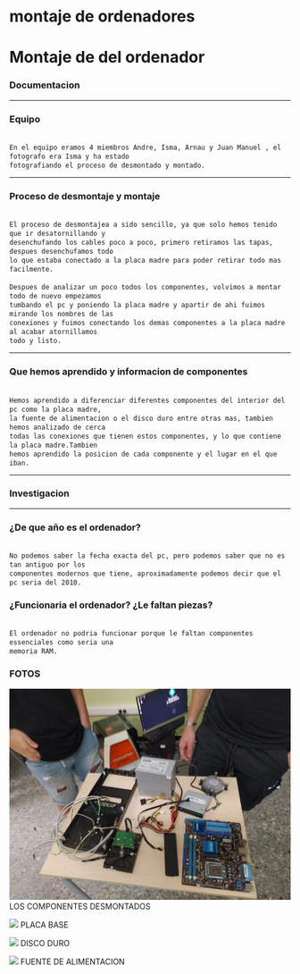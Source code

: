 # montaje de ordenadores

# Montaje de del ordenador

### Documentacion

---

### Equipo

```

En el equipo eramos 4 miembros Andre, Isma, Arnau y Juan Manuel , el fotografo era Isma y ha estado 
fotografiando el proceso de desmontado y montado.

```

---

### Proceso de desmontaje y montaje

```

El proceso de desmontajea a sido sencillo, ya que solo hemos tenido que ir desatornillando y
desenchufando los cables poco a poco, primero retiramos las tapas, despues desenchufamos todo
lo que estaba conectado a la placa madre para poder retirar todo mas facilmente.

Despues de analizar un poco todos los componentes, volvimos a montar todo de nuevo empezamos
tumbando el pc y poniendo la placa madre y apartir de ahi fuimos mirando los nombres de las
conexiones y fuimos conectando los demas componentes a la placa madre al acabar atornillamos
todo y listo.

```

---

### Que hemos aprendido y informacion de componentes

```

Hemos aprendido a diferenciar diferentes componentes del interior del pc como la placa madre,
la fuente de alimentacion o el disco duro entre otras mas, tambien hemos analizado de cerca
todas las conexiones que tienen estos componentes, y lo que contiene la placa madre.Tambien
hemos aprendido la posicion de cada componente y el lugar en el que iban.

```

---

### Investigacion

---

### ¿De que año es el ordenador?

```

No podemos saber la fecha exacta del pc, pero podemos saber que no es tan antiguo por los
componentes modernos que tiene, aproximadamente podemos decir que el pc seria del 2010.

```

### ¿Funcionaria el ordenador? ¿Le faltan piezas?

```

El ordenador no podria funcionar porque le faltan componentes essenciales como seria una
memoria RAM.

```

### FOTOS

![](https://raw.githubusercontent.com/ismamera/1er-trimestre/main/PC.jpg) LOS COMPONENTES DESMONTADOS




![](https://user-images.githubusercontent.com/90753264/136002006-981ba1b3-0cab-4332-ae8a-4f679dcc294e.png) PLACA BASE



![](https://user-images.githubusercontent.com/90753264/136002276-a1c8152f-ae4a-41b1-8bdc-ffbe8c332998.png) DISCO DURO


![](https://user-images.githubusercontent.com/90753264/136002496-34fd6d53-8908-4c74-8954-c374381e090a.png) FUENTE DE ALIMENTACION






















